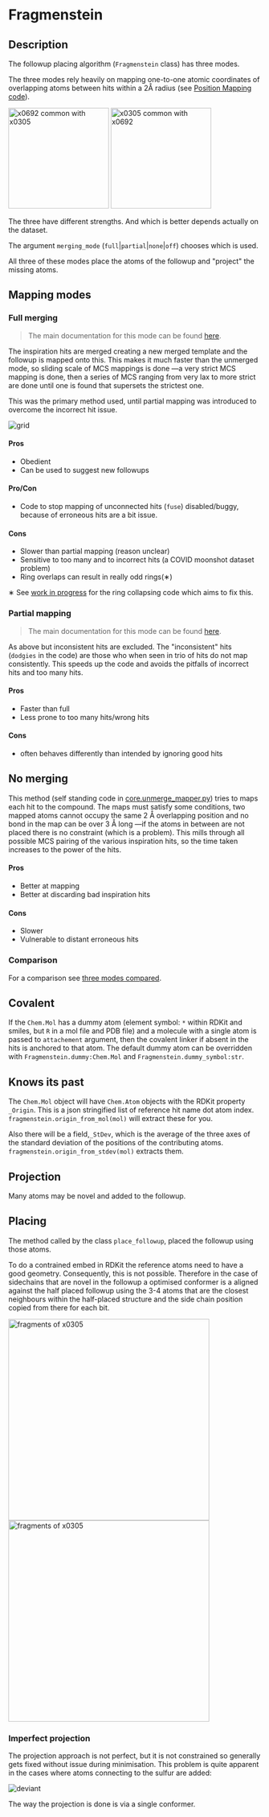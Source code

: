 # Fragmenstein
## Description

The followup placing algorithm (`Fragmenstein` class) has three modes.

The three modes rely heavily on mapping one-to-one atomic coordinates of overlapping atoms between hits
within a 2Å radius (see [Position Mapping code](fragmenstein/core/positional_mapping.py)).


<div>
<img src="images/image0.svg" alt="x0692 common with x0305" width="200px">
<img src="images/image1.svg" alt="x0305 common with x0692" width="200px">
</div>

The three have different strengths. And which is better depends actually on the dataset.

The argument `merging_mode` (`full`|`partial`|`none`|`off`) chooses which is used.

All three of these modes place the atoms of the followup and "project" the missing atoms.

## Mapping modes
### Full merging

> The main documentation for this mode can be found [here](fragmenstein_full.md).

The inspiration hits are merged creating a new merged template and the followup is mapped onto this.
This makes it much faster than the unmerged mode, so sliding scale of MCS mappings is done
—a very strict MCS mapping is done, then a series of MCS ranging from very lax to more strict are done until one is found that supersets the strictest one.

This was the primary method used, until partial mapping was introduced to overcome the incorrect hit issue.

![grid](images/grid.jpg)

#### Pros

* Obedient
* Can be used to suggest new followups

#### Pro/Con
* Code to stop mapping of unconnected hits (`fuse`) disabled/buggy, because of erroneous hits are a bit issue.

#### Cons

* Slower than partial mapping (reason unclear)
* Sensitive to too many and to incorrect hits (a COVID moonshot dataset problem)
* Ring overlaps can result in really odd rings(&lowast;)

&lowast; See [work in progress](wip.md) for the ring collapsing code which aims to fix this.

### Partial mapping

> The main documentation for this mode can be found [here](fragmenstein_partial.md).

As above but inconsistent hits are excluded.
The "inconsistent" hits (`dodgies` in the code) are those who when seen in trio of hits do not map consistently.
This speeds up the code and avoids the pitfalls of incorrect hits and too many hits.

#### Pros
* Faster than full
* Less prone to too many hits/wrong hits

#### Cons
* often behaves differently than intended by ignoring good hits

## No merging
This method (self standing code in [core.unmerge_mapper.py](fragmenstein/core.unmerge_mapper.py)) tries to maps each hit to the compound.
The maps must satisfy some conditions, two mapped atoms cannot occupy the same 2 Å overlapping position
and no bond in the map can be over 3 Å long —if the atoms in between are not placed there is no constraint (which is a problem).
This mills through all possible MCS pairing of the various inspiration hits, so the time taken increases to the power of the hits.

#### Pros
* Better at mapping
* Better at discarding bad inspiration hits

#### Cons
* Slower
* Vulnerable to distant erroneous hits

### Comparison
For a comparison see [three modes compared](three_modes_compared.md).

## Covalent

If the `Chem.Mol` has a dummy atom (element symbol: `*` within RDKit and smiles, but `R` in a mol file and PDB file) and
a molecule with a single atom is passed to `attachement` argument, then the covalent linker if absent in the hits is anchored
to that atom.
The default dummy atom can be overridden with `Fragmenstein.dummy:Chem.Mol` and `Fragmenstein.dummy_symbol:str`.


## Knows its past

The `Chem.Mol` object will have `Chem.Atom` objects with the RDKit property `_Origin`.
This is a json stringified list of reference hit name dot atom index.
`fragmenstein.origin_from_mol(mol)` will extract these for you.

Also there will be a field,`_StDev`, which is the average of the three axes of 
the standard deviation of the positions of the contributing atoms. `fragmenstein.origin_from_stdev(mol)` extracts them.

## Projection

Many atoms may be novel and added to the followup.

## Placing

The method called by the class `place_followup`, placed the followup using those atoms.

To do a contrained embed in RDKit the reference atoms need to have a good geometry.
Consequently, this is not possible.
Therefore in the case of sidechains that are novel in the followup a optimised conformer is a aligned against the half placed followup
using the 3-4 atoms that are the closest neighbours within the half-placed structure and the side chain position copied from there for each bit.

<img src="images/grid.jpg" alt="fragments of x0305" width="400px">
<img src="images/overlay.png" alt="fragments of x0305" width="400px">

### Imperfect projection

The projection approach is not perfect, but it is not constrained so generally gets fixed without issue during minimisation.
This problem is quite apparent in the cases where atoms connecting to the sulfur are added:

![deviant](images/S_deviant.png)

The way the projection is done is via a single conformer.

